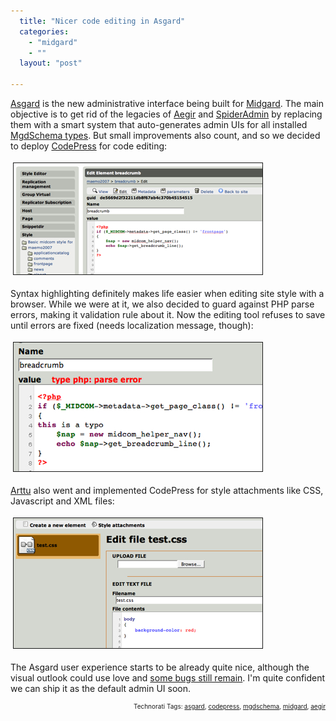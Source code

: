 ```yaml
---
  title: "Nicer code editing in Asgard"
  categories: 
    - "midgard"
    - ""
  layout: "post"

---
```

<a href="http://bergie.iki.fi/blog/building_a_new_admin_interface_for_midgard/">Asgard</a> is the new administrative interface being built for <a href="http://www.midgard-project.org/">Midgard</a>. The main objective is to get rid of the legacies of <a href="http://en.wikipedia.org/wiki/Aegir_(software)">Aegir</a> and <a href="http://bergie.iki.fi/blog/2004-04-15-001/">SpiderAdmin</a> by replacing them with a smart system that auto-generates admin UIs for all installed <a href="http://www.midgard-project.org/documentation/mgdschema/">MgdSchema types</a>. But small improvements also count, and so we decided to deploy <a href="http://www.codepress.org/">CodePress</a> for code editing:


<img src="/files/asgard-codepress-style-editing.jpg" height="178" width="398" border="1" hspace="4" vspace="4" alt="Asgard-Codepress-Style-Editing" /><span style="font-size:0pt;">

</span>Syntax highlighting definitely makes life easier when editing site style with a browser. While we were at it, we also decided to guard against PHP parse errors, making it validation rule about it. Now the editing tool refuses to save until errors are fixed (needs localization message, though):

<img src="/files/asgard-codepress-parse-error.jpg" height="206" width="398" border="1" hspace="4" vspace="4" alt="Asgard-Codepress-Parse-Error" /><span style="font-size:0pt;">

</span><a href="http://www.kaktus.cc/">Arttu</a> also went and implemented CodePress for style attachments like CSS, Javascript and XML files:

<img src="/files/asgard-styleeditor-edit-css.jpg" height="208" width="398" border="1" hspace="4" vspace="4" alt="Asgard-Styleeditor-Edit-Css" /><span style="font-size:0pt;">

</span>The Asgard user experience starts to be already quite nice, although the visual outlook could use love and <a href="http://trac.midgard-project.org/query?status=new&amp;status=assigned&amp;status=reopened&amp;group=priority&amp;component=Asgard&amp;order=priority">some bugs still remain</a>. I'm quite confident we can ship it as the default admin UI soon.
<p style="text-align:right;font-size:10px;">Technorati Tags: <a href="http://www.technorati.com/tag/asgard" rel="tag">asgard</a>, <a href="http://www.technorati.com/tag/codepress" rel="tag">codepress</a>, <a href="http://www.technorati.com/tag/mgdschema" rel="tag">mgdschema</a>, <a href="http://www.technorati.com/tag/midgard" rel="tag">midgard</a>, <a href="http://www.technorati.com/tag/aegir" rel="tag">aegir</a></p>